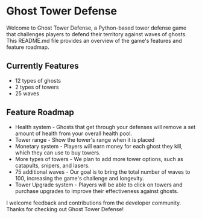 Ghost Tower Defense
===================

Welcome to Ghost Tower Defense, a Python-based tower defense game that challenges players to defend their territory against waves of ghosts. This README.md file provides an overview of the game's features and feature roadmap.

Currently Features
------------------

-   12 types of ghosts
-   2 types of towers
-   25 waves

Feature Roadmap
---------------

-   Health system - Ghosts that get through your defenses will remove a set amount of health from your overall health pool.
-   Tower range - Show the tower's range when it is placed
-   Monetary system - Players will earn money for each ghost they kill, which they can use to buy towers.
-   More types of towers - We plan to add more tower options, such as catapults, snipers, and lasers.
-   75 additional waves - Our goal is to bring the total number of waves to 100, increasing the game's challenge and longevity.
-   Tower Upgrade system - Players will be able to click on towers and purchase upgrades to improve their effectiveness against ghosts.

I welcome feedback and contributions from the developer community. Thanks for checking out Ghost Tower Defense!
